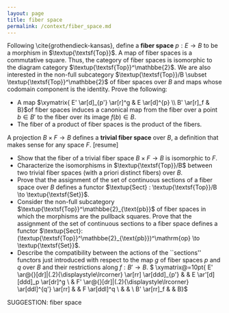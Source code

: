 ```yaml
---
layout: page
title: fiber space
permalink: /context/fiber_space.md
---
```

 Following \cite{grothendieck-kansas}, define a **fiber space** $p : E \to B$ to be a morphism in $\textup{\textsf{Top}}$.  A map of fiber spaces is a commutative square. Thus, the category of fiber spaces is isomorphic to the diagram category $\textup{\textsf{Top}}^\mathbbe{2}$. We are also interested in the non-full subcategory $\textup{\textsf{Top}}/B \subset \textup{\textsf{Top}}^\mathbbe{2}$ of fiber spaces over $B$ and maps whose codomain component is the identity. Prove the following:

-  A map $\xymatrix{ E' \ar[d]_{p'} \ar[r]^g & E \ar[d]^{p} \\ B' \ar[r]_f & B}$of fiber spaces induces a canonical map from the fiber over a point $b \in B'$ to the fiber over its image $f(b) \in B$.
-  The fiber of a product of fiber spaces is the product of the fibers.

A projection $B \times F \to B$ defines a **trivial fiber space** over $B$, a definition that makes sense for any space $F$.
[resume]
-  Show that the fiber of a trivial fiber space $B \times F \to B$ is  isomorphic to $F$.
-  Characterize the isomorphisms in $\textup{\textsf{Top}}/B$ between two trivial fiber spaces (with a priori distinct fibers) over $B$.
-  Prove that the assignment of the set of continuous sections of a fiber space over $B$ defines a functor $\textup{Sect} : \textup{\textsf{Top}}/B \to \textup{\textsf{Set}}$.
-  Consider the non-full subcategory $\textup{\textsf{Top}}^\mathbbe{2}_{\text{pb}}$ of fiber spaces in which the morphisms are the pullback squares.  Prove that the assignment of the set of continuous sections to a fiber space defines a functor $\textup{Sect}: (\textup{\textsf{Top}}^\mathbbe{2}_{\text{pb}})^\mathrm{op} \to \textup{\textsf{Set}}$.
-  Describe the compatibility between the actions of the ``sections'' functors just introduced with respect to the map $g$ of fiber spaces $p$ and $q$ over $B$ and their restrictions along $f : B' \to B$.
$ \xymatrix@=10pt{ E' \ar@{}[dr]|(.2){\displaystyle\lrcorner} \ar[rr] \ar[ddd]_{p'} & & E  \ar'[d][ddd]_p \ar[dr]^g \\ & F' \ar@{}[dr]|(.2){\displaystyle\lrcorner} \ar[ddl]^{q'} \ar[rr] & & F \ar[ddl]^q \\ & & \\  B' \ar[rr]_f & & B}$



SUGGESTION: fiber space